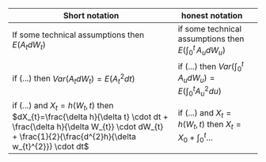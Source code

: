 | Short notation                                      | honest notation                                                                                            |     |
| --------------------------------------------------- | ---------------------------------------------------------------------------------------------------------- | --- |
| If some technical assumptions then $E(A_{t}dW_{t})$ | if some technical assumptions then $E\left( \int _{0}^{t} \, A_{u}dW_{u} \right)$                          |     |
| if (...) then $Var(A_{t}dW_{t})= E(A_{t}^{2}dt)$    | if (...) then $Var\left( \int _{0}^{t} \, A_{u}dW_{u} \right) = E\left( \int _{0}^{t} A_{u}^{2}du \right)$ |     |
| if (...) and $X_{t}= h(W_{t}, t)$ then $dX_{t}=\frac{\delta h}{\delta t} \cdot dt + \frac{\delta h}{\delta W_{t}} \cdot dW_{t} + \frac{1}{2}{\frac{d^{2}h}{\delta w_{t}^{2}}} \cdot dt$|if (...) and $X_{t}= h(W_{t}, t)$ then $X_{t}=X_{0} + \int _{0}^{t} \dots$|                                                                                                              |     |


